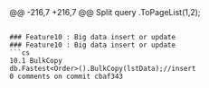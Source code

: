 @@ -216,7 +216,7 @@ Split query
.ToPageList(1,2);　
``` 

### Feature10 : Big data insert or update 
### Feature10 : Big data insert or update 
```cs
10.1 BulkCopy
db.Fastest<Order>().BulkCopy(lstData);//insert
0 comments on commit cbaf343
